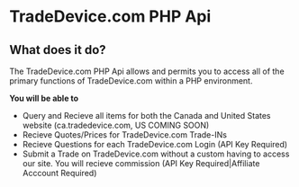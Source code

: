 TradeDevice.com PHP Api
===============

What does it do?
---------------

The TradeDevice.com PHP Api allows and permits you to access all of the primary functions of TradeDevice.com within a PHP environment.

**You will be able to**

- Query and Recieve all items for both the Canada and United States website (ca.tradedevice.com, US COMING SOON)
- Recieve Quotes/Prices for TradeDevice.com Trade-INs
- Recieve Questions for each TradeDevice.com Login (API Key Required)
- Submit a Trade on TradeDevice.com without a custom having to access our site. You will recieve commission (API Key Required|Affiliate Acccount Required)